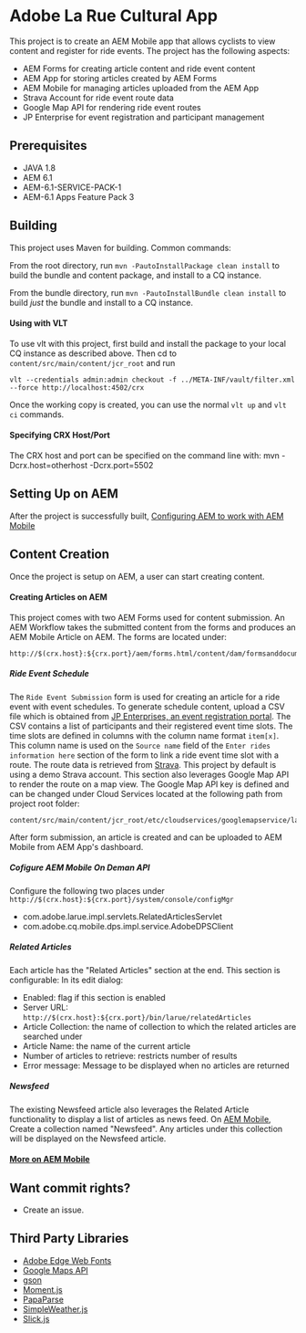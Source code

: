 # Adobe La Rue Cultural App

This project is to create an AEM Mobile app that allows cyclists to view content and register for ride events. The project has the following aspects:

 - AEM Forms for creating article content and ride event content
 - AEM App for storing articles created by AEM Forms
 - AEM Mobile for managing articles uploaded from the AEM App
 - Strava Account for ride event route data
 - Google Map API for rendering ride event routes
 - JP Enterprise for event registration and participant management

## Prerequisites

 - JAVA 1.8
 - AEM 6.1
 - AEM-6.1-SERVICE-PACK-1
 - AEM-6.1 Apps Feature Pack 3

## Building

This project uses Maven for building. Common commands:

From the root directory, run ``mvn -PautoInstallPackage clean install`` to build the bundle and content package, and install to a CQ instance.

From the bundle directory, run ``mvn -PautoInstallBundle clean install`` to build *just* the bundle and install to a CQ instance.

#### Using with VLT

To use vlt with this project, first build and install the package to your local CQ instance as described above. Then cd to `content/src/main/content/jcr_root` and run

    vlt --credentials admin:admin checkout -f ../META-INF/vault/filter.xml --force http://localhost:4502/crx

Once the working copy is created, you can use the normal ``vlt up`` and ``vlt ci`` commands.

#### Specifying CRX Host/Port

The CRX host and port can be specified on the command line with:
mvn -Dcrx.host=otherhost -Dcrx.port=5502 <goals>

## Setting Up on AEM

After the project is successfully built, [Configuring AEM to work with AEM Mobile](https://helpx.adobe.com/digital-publishing-solution/help/configure-aem.html)

## Content Creation

Once the project is setup on AEM, a user can start creating content.

#### Creating Articles on AEM
This project comes with two AEM Forms used for content submission. An AEM Workflow takes the submitted content from the forms and produces an AEM Mobile Article on AEM. The forms are located under:

	http://$(crx.host}:${crx.port}/aem/forms.html/content/dam/formsanddocuments/larue

##### Ride Event Schedule
The ``Ride Event Submission`` form is used for creating an article for a ride event with event schedules. To generate schedule content, upload a CSV file which is obtained from [JP Enterprises, an event registration portal](http://www.eventmarketingportal.com/). The CSV contains a list of participants and their registered event time slots. The time slots are defined in columns with the column name format ``item[x]``. This column name is used on the ``Source name`` field of the ``Enter rides information here`` section of the form to link a ride event time slot with a route. The route data is retrieved from [Strava](https://www.strava.com/). This project by default is using a demo Strava account. This section also leverages Google Map API to render the route on a map view. The Google Map API key is defined and can be changed under Cloud Services located at the following path from project root folder:
	
	content/src/main/content/jcr_root/etc/cloudservices/googlemapservice/larue_googlemap_config

After form submission, an article is created and can be uploaded to AEM Mobile from AEM App's dashboard.

##### Cofigure AEM Mobile On Deman API
Configure the following two places under ``http://$(crx.host}:${crx.port}/system/console/configMgr``
- com.adobe.larue.impl.servlets.RelatedArticlesServlet
- com.adobe.cq.mobile.dps.impl.service.AdobeDPSClient

##### Related Articles
Each article has the "Related Articles" section at the end. This section is configurable:
In its edit dialog:
- Enabled: flag if this section is enabled
- Server URL: ``http://$(crx.host}:${crx.port}/bin/larue/relatedArticles``
- Article Collection: the name of collection to which the related articles are searched under
- Article Name: the name of the current article
- Number of articles to retrieve: restricts number of results
- Error message: Message to be displayed when no articles are returned

##### Newsfeed
The existing Newsfeed article also leverages the Related Article functionality to display a list of articles as news feed. On [AEM Mobile](aemmobile.adobe.com), Create a collection named "Newsfeed". Any articles under this collection will be displayed on the Newsfeed article.

#### [More on AEM Mobile](https://helpx.adobe.com/digital-publishing-solution/topics.html)

## Want commit rights?

* Create an issue.

## Third Party Libraries
 - [Adobe Edge Web Fonts](https://edgewebfonts.adobe.com)
 - [Google Maps API](https://developers.google.com/maps)
 - [gson](https://github.com/google/gson)
 - [Moment.js](http://momentjs.com)
 - [PapaParse](https://github.com/mholt/PapaParse)
 - [SimpleWeather.js](https://github.com/monkeecreate/jquery.simpleWeather)
 - [Slick.js](http://kenwheeler.github.io/slick)
